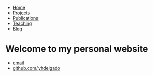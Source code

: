 <html lang="en">
<!--[if IE 9]>
<html class="ie9" lang="en">    <![endif]-->
<!--[if IE 8]>
<html class="ie8" lang="en">    <![endif]-->
<head>
   <meta http-equiv="Content-Type" content="text/html; charset=utf-8" />
   <meta http-equiv="X-UA-Compatible" content="IE=edge" />
   <meta name=viewport content="width=device-width, initial-scale=1" />

   <!-- Begin SEO tags -->
   <title>Yusniel Hidalgo Delgado | Home</title>

   <meta name="description" content="">
   <meta name="keywords" content="">
   <meta name="author" content="Yusniel Hidalgo Delgado">
   <meta name="robots" content="index"/>

   <meta property="og:title" content="Yusniel Hidalgo Delgado | Home" />
   <meta property="og:locale" content="en_US" />
   <meta property="og:description" content="" />
   <link rel="canonical" href="https://yhdelgado.github.io/" />
   <meta property="og:url" content="https://yhdelgado.github.io/" />
   <meta property="og:site_name" content="Yusniel Hidalgo Delgado" />
   <meta property="og:image" content="" />
   <meta name="twitter:card" content="summary_large_image" />
   <meta name="twitter:site" content="@yhdelgado" />
   <script type="application/ld+json">
    {
      "@type":"WebSite",
      "url":"https://yhdelgado.github.io/",
      "headline":"Yusniel Hidalgo Delgado",
      "name":"Yusniel Hidalgo Delgado",
      "image":"",
      "description":"",
      "@context":"http://schema.org"}
   </script>
   <link rel="stylesheet" type="text/css" href="/css/main.css">
</head>
<body>
		<nav>
    		<ul>
        		<li><a href="/">Home</a></li>
	        	<li><a href="/projects">Projects</a></li>
        		<li><a href="/publications">Publications</a></li>
			<li><a href="/teaching">Teaching</a></li>
        		<li><a href="/blog">Blog</a></li>
    		</ul>
		</nav>
		<div class="container">
    		<div class="blurb">
        		<h1>Welcome to my personal website</h1>
				<p></p>
    		</div><!-- /.blurb -->
		</div><!-- /.container -->
		<footer>
    		<ul>
        		<li><a href="mailto:yhidalgo86@gmail.com">email</a></li>
        		<li><a href="https://github.com/yhdelgado">github.com/yhdelgado</a></li>
			</ul>
		</footer>
</body>
</html>
